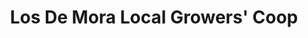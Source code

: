 ---
title: "Los De Mora Local Growers' Coop"
url: /mora/los-de-mora-local-growers-coop/
shop: supermarket
---